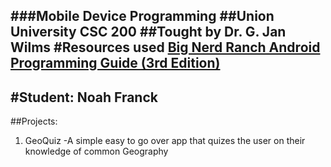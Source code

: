 ###Mobile Device Programming
##Union University CSC 200
##Tought by Dr. G. Jan Wilms
#Resources used <a href="https://www.bignerdranch.com/books/android-programming/">Big Nerd Ranch Android Programming Guide (3rd Edition)</a>
---
#Student: Noah Franck
---
##Projects:
1. GeoQuiz
 -A simple easy to go over app that quizes the user on their knowledge of common Geography


